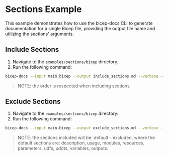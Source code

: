 # Sections Example

This example demonstrates how to use the bicep-docs CLI to generate documentation for a single Bicep file,
providing the output file name and utilizing the sections' arguments.

## Include Sections

1. Navigate to the `examples/sections/bicep` directory.
2. Run the following command:

```bash
bicep-docs --input main.bicep --output include_sections.md --verbose --include-sections parameters,outputs
```

> NOTE: the order is respected when including sections.

## Exclude Sections


1. Navigate to the `examples/sections/bicep` directory.
2. Run the following command:

```bash
bicep-docs --input main.bicep --output exclude_sections.md --verbose --exclude-sections description,usage,resources,modules,udfs,uddts,variables
```

> NOTE: the sections included will be: default - excluded, where the default sections are: description, usage, modules, resources, parameters, udfs, uddts, variables, outputs.
